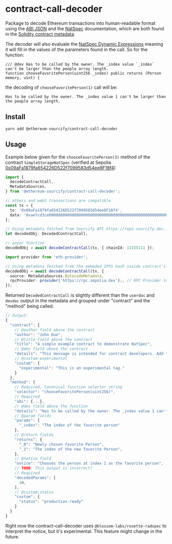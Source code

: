 # contract-call-decoder

Package to decode Ethereum transactions into human-readable format using the [ABI JSON](https://docs.soliditylang.org/en/latest/abi-spec.html#json) and the [NatSpec](https://docs.soliditylang.org/en/latest/natspec-format.html) documentation, which are both found in the [Solidity contract metadata](https://docs.soliditylang.org/en/develop/metadata.html).

The decoder will also evaluate the [NatSpec Dynamic Expressions](https://docs.soliditylang.org/en/develop/natspec-format.html#dynamic-expressions) meaning it will fill in the values of the parameters found in the call. So for the function:

```solidity
/// @dev Has to be called by the owner. The _index value `_index` can't be larger than the people array length.
function chooseFavoritePerson(uint256 _index) public returns (Person memory, uint) {
```

the decoding of `chooseFavoritePerson(1)` call will be:

```
Has to be called by the owner. The _index value 1 can't be larger than the people array length.
```

## Install

```
yarn add @ethereum-sourcify/contract-call-decoder
```

## Usage

Example below given for the `chooseFavoritePerson(3)` method of the contract `SimpleStorageNatSpec` (verified at Sepolia [0x09aFa1879fa654226D522f7099583d54ee8F18f4](https://repo.sourcify.dev/contracts/full_match/11155111/0x09aFa1879fa654226D522f7099583d54ee8F18f4/))

```ts
import {
  decodeContractCall,
  MetadataSources,
} from '@ethereum-sourcify/contract-call-decoder';

// ethers and web3 transactions are compatible
const tx = {
  to: '0x09aFa1879fa654226D522f7099583d54ee8F18f4',
  data: '0xae7cd3ce0000000000000000000000000000000000000000000000000000000000000001', // chooseFavoritePerson(3)
};

// Using metadata fetched from Sourcify API https://repo.sourcify.dev...
let decodedObj: DecodedContractCall;

// async function
decodedObj = await decodeContractCall(tx, { chainId: 11155111 });

import provider from 'eth-provider';

// Using metadata fetched from the embeded IPFS hash inside contract's bytecode
decodedObj = await decodeContractCall(tx, {
  source: MetadataSources.BytecodeMetadata,
  rpcProvider: provider('https://rpc.sepolia.dev');, // RPC Provider to fetch the contract bytecode
});
```

Returned `DecodedContractCall` is slightly different than the `userdoc` and `devdoc` output in the metadata
and grouped under "contract" and the "method" being called.

```js
// Output:
{
  "contract": {
    // @author field above the contract
    "author": "John Doe",
    // @title field above the contract
    "title": "A simple example contract to demonstrate NatSpec",
    // @dev field above the contract
    "details": "This message is intended for contract developers. Add technical details etc. here",
    // @custom:experimental
    "custom": {
      "experimental": "This is an experimental tag."
    }
  },
  "method": {
    // Required, Canonical function selector string
    "selector": "chooseFavoritePerson(uint256)",
    // Required
    "abi": {...},
    // @dev field above the function
    "details": "Has to be called by the owner. The _index value 1 can't be larger than the people array length.",
    // @param fields
    "params": {
      "_index": "The index of the favorite person"
    },
    // @return fields
    "returns": {
      "_0": "Newly chosen favorite Person",
      "_1": "The index of the new favorite Person",
    },
    // @notice field
    "notice": "Chooses the person at index 1 as the favorite person",
    // TODO: This output is incorrect?
    // Required
    "decodedParams": [
      1n,
    ],
    // @custom:status
    "custom": {
      "status": "production-ready"
    }
  }
}
```

Right now the contract-call-decoder uses `@blossom-labs/rosette-radspec` to interpret the notice, but it's experimental. This feature might change in the future.
